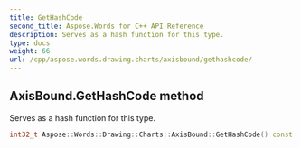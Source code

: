 ```yaml
---
title: GetHashCode
second_title: Aspose.Words for C++ API Reference
description: Serves as a hash function for this type.
type: docs
weight: 66
url: /cpp/aspose.words.drawing.charts/axisbound/gethashcode/
---
```

## AxisBound.GetHashCode method


Serves as a hash function for this type.

```cpp
int32_t Aspose::Words::Drawing::Charts::AxisBound::GetHashCode() const override
```

